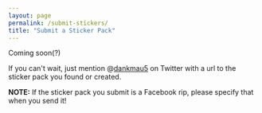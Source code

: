 ```yaml
---
layout: page
permalink: /submit-stickers/
title: "Submit a Sticker Pack"
---
```


Coming soon(?)

If you can't wait, just mention @<a href="https://twitter.com/dankmau5">dankmau5</a> on Twitter with a url to the sticker pack you found or created.

<div class="message">
  <strong>NOTE:</strong> If the sticker pack you submit is a Facebook rip, please specify that when you send it!
</div>

